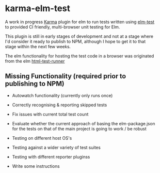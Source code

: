 
karma-elm-test
==========================

A work in progress [Karma](http://karma-runner.github.io) plugin for elm to run tests written using [elm-test](https://github.com/elm-community/elm-test) to provided CI friendly, multi-browser unit testing for Elm.

This plugin is still in early stages of development and not at a stage where I'd consider it ready to publish to NPM, although I hope to get it to that stage within the next few weeks.

The elm functionality for hosting the test code in a browser was originated from the elm [html-test-runner](https://github.com/elm-community/html-test-runner)

Missing Functionality (required prior to publishing to NPM)
------------

* Autowatch functionality (currently only runs once)

* Correctly recognising & reporting skipped tests

* Fix issues with current total test count

* Evaluate whether the current approach of basing the elm-package.json for the tests on that of the main project is going to work / be robust

* Testing on different host OS's

* Testing against a wider variety of test suites

* Testing with different reporter pluginss

* Write some instructions
